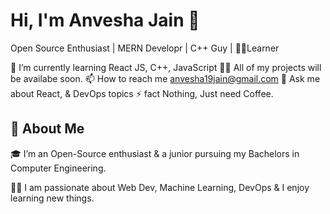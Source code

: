 # Hi, I'm Anvesha Jain 👋
Open Source Enthusiast | MERN Developr | C++ Guy | 🙋‍♂️Learner



🌱 I’m currently learning React JS, C++, JavaScript
👨‍💻 All of my projects will be availabe soon.
📫 How to reach me anvesha19jain@gmail.com
💬 Ask me about React, & DevOps topics
⚡ fact Nothing, Just need Coffee.


## 🚀 About Me
🎓 I’m an Open-Source enthusiast & a junior pursuing my Bachelors in Computer Engineering.

👨‍💻 I am passionate about Web Dev, Machine Learning, DevOps & I enjoy learning new things.


